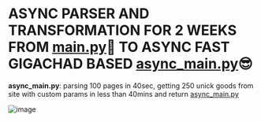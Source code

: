 # ASYNC PARSER AND TRANSFORMATION FOR 2 WEEKS FROM [main.py](https://github.com/itRianone/pars_izi/blob/master/main.py)🤡 TO ASYNC FAST GIGACHAD BASED [async_main.py](https://github.com/itRianone/pars_izi/blob/master/async_main.py)😎

**async_main.py**:
  parsing 100 pages in 40sec, getting 250 unick goods from site with custom params in less than 40mins and return [async_main.py](https://github.com/itRianone/pars_izi/blob/master/results.txt)
  
![image](https://user-images.githubusercontent.com/63122696/170258082-e3a2dba8-0f5a-4089-8868-c86473557887.png)
